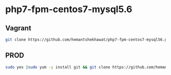 # php7-fpm-centos7-mysql5.6

## Vagrant
```bash
git clone https://github.com/hemantshekhawat/php7-fpm-centos7-mysql56.git; cd php7-fpm-centos7-mysql56; vagrant up
```

## PROD
```bash
sudo yes |sudo yum -y install git && git clone https://github.com/hemantshekhawat/php7-fpm-centos7-mysql56.git && cd php7-fpm-centos7-mysql56 && sudo chmod 700 install/prod.sh && sh install/prod.sh
```
